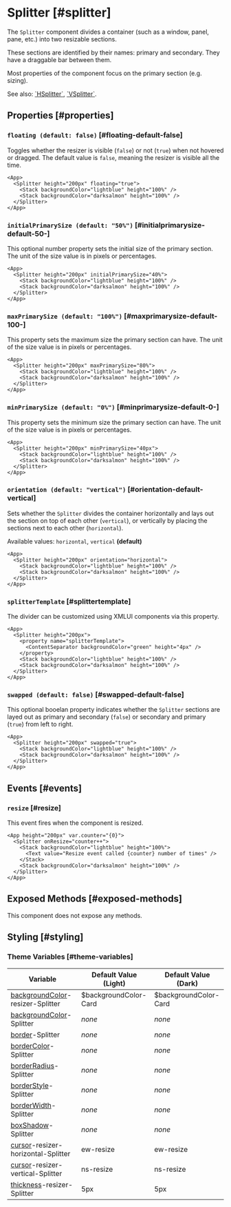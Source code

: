 # Splitter [#splitter]

The `Splitter` component divides a container (such as a window, panel, pane, etc.) into two resizable sections.

These sections are identified by their names: primary and secondary. They have a draggable bar between them.

Most properties of the component focus on the primary section (e.g. sizing).

See also: [\`HSplitter\`](./HSplitter.mdx), [\`VSplitter\`](./VSplitter.mdx).

## Properties [#properties]

### `floating (default: false)` [#floating-default-false]

Toggles whether the resizer is visible (`false`) or not (`true`) when not hovered or dragged. The default value is `false`, meaning the resizer is visible all the time.

```xmlui-pg copy display name="Example: floating"
<App>
  <Splitter height="200px" floating="true">
    <Stack backgroundColor="lightblue" height="100%" />
    <Stack backgroundColor="darksalmon" height="100%" />
  </Splitter>
</App>
```

### `initialPrimarySize (default: "50%")` [#initialprimarysize-default-50-]

This optional number property sets the initial size of the primary section. The unit of the size value is in pixels or percentages.

```xmlui-pg copy display name="Example: initialPrimarySize"
<App>
  <Splitter height="200px" initialPrimarySize="40%">
    <Stack backgroundColor="lightblue" height="100%" />
    <Stack backgroundColor="darksalmon" height="100%" />
  </Splitter>
</App>
```

### `maxPrimarySize (default: "100%")` [#maxprimarysize-default-100-]

This property sets the maximum size the primary section can have. The unit of the size value is in pixels or percentages.

```xmlui-pg copy display name="Example: maxPrimarySize"
<App>
  <Splitter height="200px" maxPrimarySize="80%">
    <Stack backgroundColor="lightblue" height="100%" />
    <Stack backgroundColor="darksalmon" height="100%" />
  </Splitter>
</App>
```

### `minPrimarySize (default: "0%")` [#minprimarysize-default-0-]

This property sets the minimum size the primary section can have. The unit of the size value is in pixels or percentages.

```xmlui-pg copy display name="Example: minPrimarySize"
<App>
  <Splitter height="200px" minPrimarySize="40px">
    <Stack backgroundColor="lightblue" height="100%" />
    <Stack backgroundColor="darksalmon" height="100%" />
  </Splitter>
</App>
```

### `orientation (default: "vertical")` [#orientation-default-vertical]

Sets whether the `Splitter` divides the container horizontally and lays out the section on top of each other (`vertical`), or vertically by placing the sections next to each other (`horizontal`).

Available values: `horizontal`, `vertical` **(default)**

```xmlui-pg copy display name="Example: orientation"
<App>
  <Splitter height="200px" orientation="horizontal">
    <Stack backgroundColor="lightblue" height="100%" />
    <Stack backgroundColor="darksalmon" height="100%" />
  </Splitter>
</App>
```

### `splitterTemplate` [#splittertemplate]

The divider can be customized using XMLUI components via this property.

```xmlui-pg copy {2-4} display name="Example: splitterTemplate"
<App>
  <Splitter height="200px">
    <property name="splitterTemplate">
      <ContentSeparator backgroundColor="green" height="4px" />
    </property>
    <Stack backgroundColor="lightblue" height="100%" />
    <Stack backgroundColor="darksalmon" height="100%" />
  </Splitter>
</App>
```

### `swapped (default: false)` [#swapped-default-false]

This optional booelan property indicates whether the `Splitter` sections are layed out as primary and secondary (`false`) or secondary and primary (`true`) from left to right.

```xmlui-pg copy display name="Example: swapped"
<App>
  <Splitter height="200px" swapped="true">
    <Stack backgroundColor="lightblue" height="100%" />
    <Stack backgroundColor="darksalmon" height="100%" />
  </Splitter>
</App>
```

## Events [#events]

### `resize` [#resize]

This event fires when the component is resized.

```xmlui-pg copy {2} display name="Example: resize"
<App height="200px" var.counter="{0}">
  <Splitter onResize="counter++">
    <Stack backgroundColor="lightblue" height="100%">
      <Text value="Resize event called {counter} number of times" />
    </Stack>
    <Stack backgroundColor="darksalmon" height="100%" />
  </Splitter>
</App>
```

## Exposed Methods [#exposed-methods]

This component does not expose any methods.

## Styling [#styling]

### Theme Variables [#theme-variables]

| Variable | Default Value (Light) | Default Value (Dark) |
| --- | --- | --- |
| [backgroundColor](../styles-and-themes/common-units/#color)-resizer-Splitter | $backgroundColor-Card | $backgroundColor-Card |
| [backgroundColor](../styles-and-themes/common-units/#color)-Splitter | *none* | *none* |
| [border](../styles-and-themes/common-units/#border)-Splitter | *none* | *none* |
| [borderColor](../styles-and-themes/common-units/#color)-Splitter | *none* | *none* |
| [borderRadius](../styles-and-themes/common-units/#border-rounding)-Splitter | *none* | *none* |
| [borderStyle](../styles-and-themes/common-units/#border-style)-Splitter | *none* | *none* |
| [borderWidth](../styles-and-themes/common-units/#size)-Splitter | *none* | *none* |
| [boxShadow](../styles-and-themes/common-units/#boxShadow)-Splitter | *none* | *none* |
| [cursor](../styles-and-themes/common-units/#cursor)-resizer-horizontal-Splitter | ew-resize | ew-resize |
| [cursor](../styles-and-themes/common-units/#cursor)-resizer-vertical-Splitter | ns-resize | ns-resize |
| [thickness](../styles-and-themes/common-units/#size)-resizer-Splitter | 5px | 5px |
